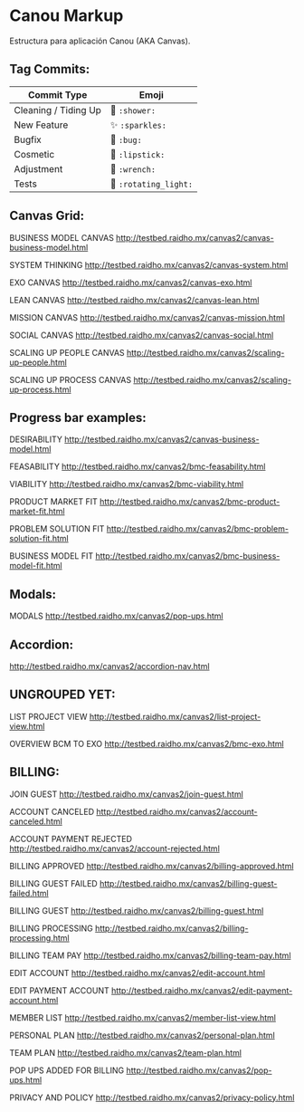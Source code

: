 # Canou Markup

Estructura para aplicación Canou (AKA Canvas).

## Tag Commits:

Commit Type | Emoji
----------  | -------------
Cleaning / Tiding Up | :shower: `:shower:`
New Feature | :sparkles: `:sparkles:`
Bugfix | :bug: `:bug:`
Cosmetic | :lipstick: `:lipstick:`
Adjustment | :wrench: `:wrench:`
Tests | :rotating_light: `:rotating_light:`

## Canvas Grid:

BUSINESS MODEL CANVAS http://testbed.raidho.mx/canvas2/canvas-business-model.html

SYSTEM THINKING http://testbed.raidho.mx/canvas2/canvas-system.html

EXO CANVAS http://testbed.raidho.mx/canvas2/canvas-exo.html

LEAN CANVAS http://testbed.raidho.mx/canvas2/canvas-lean.html

MISSION CANVAS http://testbed.raidho.mx/canvas2/canvas-mission.html

SOCIAL CANVAS http://testbed.raidho.mx/canvas2/canvas-social.html

SCALING UP PEOPLE CANVAS http://testbed.raidho.mx/canvas2/scaling-up-people.html

SCALING UP PROCESS CANVAS http://testbed.raidho.mx/canvas2/scaling-up-process.html


## Progress bar examples:

DESIRABILITY http://testbed.raidho.mx/canvas2/canvas-business-model.html

FEASABILITY http://testbed.raidho.mx/canvas2/bmc-feasability.html

VIABILITY http://testbed.raidho.mx/canvas2/bmc-viability.html

PRODUCT MARKET FIT http://testbed.raidho.mx/canvas2/bmc-product-market-fit.html

PROBLEM SOLUTION FIT http://testbed.raidho.mx/canvas2/bmc-problem-solution-fit.html

BUSINESS MODEL FIT http://testbed.raidho.mx/canvas2/bmc-business-model-fit.html


## Modals:

MODALS http://testbed.raidho.mx/canvas2/pop-ups.html


## Accordion:

http://testbed.raidho.mx/canvas2/accordion-nav.html


## UNGROUPED YET:

LIST PROJECT VIEW http://testbed.raidho.mx/canvas2/list-project-view.html

OVERVIEW BCM TO EXO http://testbed.raidho.mx/canvas2/bmc-exo.html


## BILLING:

JOIN GUEST  http://testbed.raidho.mx/canvas2/join-guest.html

ACCOUNT CANCELED http://testbed.raidho.mx/canvas2/account-canceled.html

ACCOUNT PAYMENT REJECTED http://testbed.raidho.mx/canvas2/account-rejected.html

BILLING APPROVED http://testbed.raidho.mx/canvas2/billing-approved.html

BILLING GUEST FAILED http://testbed.raidho.mx/canvas2/billing-guest-failed.html

BILLING GUEST http://testbed.raidho.mx/canvas2/billing-guest.html

BILLING PROCESSING http://testbed.raidho.mx/canvas2/billing-processing.html

BILLING TEAM PAY http://testbed.raidho.mx/canvas2/billing-team-pay.html

EDIT ACCOUNT http://testbed.raidho.mx/canvas2/edit-account.html

EDIT PAYMENT ACCOUNT http://testbed.raidho.mx/canvas2/edit-payment-account.html

MEMBER LIST	http://testbed.raidho.mx/canvas2/member-list-view.html

PERSONAL PLAN http://testbed.raidho.mx/canvas2/personal-plan.html

TEAM PLAN http://testbed.raidho.mx/canvas2/team-plan.html

POP UPS ADDED FOR BILLING http://testbed.raidho.mx/canvas2/pop-ups.html

PRIVACY AND POLICY	http://testbed.raidho.mx/canvas2/privacy-policy.html
